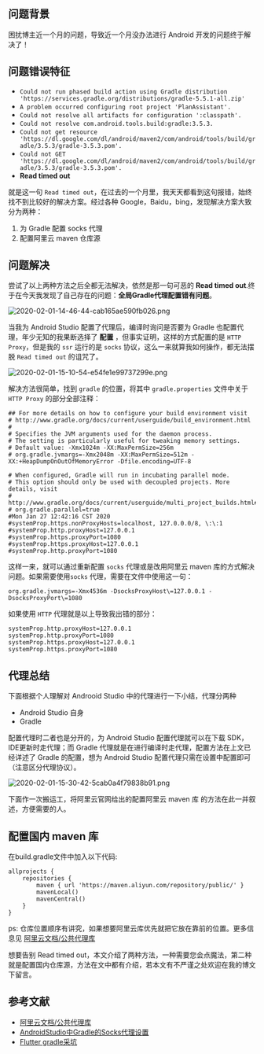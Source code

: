 ## 问题背景

困扰博主近一个月的问题，导致近一个月没办法进行 Android 开发的问题终于解决了！

## 问题错误特征

- `Could not run phased build action using Gradle distribution 'https://services.gradle.org/distributions/gradle-5.5.1-all.zip'`
- `A problem occurred configuring root project 'PlanAssistant'.`
- `Could not resolve all artifacts for configuration ':classpath'.`
- `Could not resolve com.android.tools.build:gradle:3.5.3.`
- `Could not get resource 'https://dl.google.com/dl/android/maven2/com/android/tools/build/gradle/3.5.3/gradle-3.5.3.pom'.`
- `Could not GET 'https://dl.google.com/dl/android/maven2/com/android/tools/build/gradle/3.5.3/gradle-3.5.3.pom'.`
- **Read timed out**

就是这一句 `Read timed out`，在过去的一个月里，我天天都看到这句报错，始终找不到比较好的解决方案。经过各种 Google，Baidu，bing，发现解决方案大致分为两种：

1. 为 Gradle 配置 socks 代理
2. 配置阿里云 maven 仓库源

## 问题解决

尝试了以上两种方法之后全都无法解决，依然是那一句可恶的 **Read timed out**.终于在今天我发现了自己存在的问题：**全局Gradle代理配置错有问题**。

![2020-02-01-14-46-44-cab165ae590fb026.png](https://imagehost-cdn.frytea.com/images/2020/02/01/2020-02-01-14-46-44-cab165ae590fb026.png)

当我为 Android Studio 配置了代理后，编译时询问是否要为 Gradle 也配置代理，年少无知的我果断选择了 **配置** ，但事实证明，这样的方式配置的是 `HTTP Proxy`，但是我的 `ssr` 运行的是 `socks` 协议，这么一来就算我如何操作，都无法摆脱
`Read timed out` 的诅咒了。

![2020-02-01-15-10-54-e54fe1e99737299e.png](https://imagehost-cdn.frytea.com/images/2020/02/01/2020-02-01-15-10-54-e54fe1e99737299e.png)

解决方法很简单，找到 `gradle` 的位置，将其中 `gradle.properties` 文件中关于 `HTTP Proxy` 的部分全部注释：

```
## For more details on how to configure your build environment visit
# http://www.gradle.org/docs/current/userguide/build_environment.html
#
# Specifies the JVM arguments used for the daemon process.
# The setting is particularly useful for tweaking memory settings.
# Default value: -Xmx1024m -XX:MaxPermSize=256m
# org.gradle.jvmargs=-Xmx2048m -XX:MaxPermSize=512m -XX:+HeapDumpOnOutOfMemoryError -Dfile.encoding=UTF-8

# When configured, Gradle will run in incubating parallel mode.
# This option should only be used with decoupled projects. More details, visit
# http://www.gradle.org/docs/current/userguide/multi_project_builds.html#sec:decoupled_projects
# org.gradle.parallel=true
#Mon Jan 27 12:42:16 CST 2020
#systemProp.https.nonProxyHosts=localhost, 127.0.0.0/8, \:\:1
#systemProp.http.proxyHost=127.0.0.1
#systemProp.https.proxyPort=1080
#systemProp.https.proxyHost=127.0.0.1
#systemProp.http.proxyPort=1080
```
这样一来，就可以通过重新配置 `socks` 代理或是改用阿里云 maven 库的方式解决问题。如果需要使用`socks` 代理，需要在文件中使用这一句：

```
org.gradle.jvmargs=-Xmx4536m -DsocksProxyHost\=127.0.0.1 -DsocksProxyPort\=1080
```

如果使用 `HTTP` 代理就是以上导致我出错的部分：

```
systemProp.http.proxyHost=127.0.0.1
systemProp.http.proxyPort=1080
systemProp.https.proxyHost=127.0.0.1
systemProp.https.proxyPort=1080
```

## 代理总结

下面根据个人理解对 Androoid Studio 中的代理进行一下小结，代理分两种

 - Android Studio 自身
- Gradle

配置代理时二者也是分开的，为 Android Studio 配置代理就可以在下载 SDK，IDE更新时走代理；而 Gradle 代理就是在进行编译时走代理，配置方法在上文已经详述了 Gradle 的配置，想为 Android Studio 配置代理只需在设置中配置即可（注意区分代理协议）。

![2020-02-01-15-30-42-5cab0a4f79838b91.png](https://imagehost-cdn.frytea.com/images/2020/02/01/2020-02-01-15-30-42-5cab0a4f79838b91.png)

下面作一次搬运工，将阿里云官网给出的配置阿里云 maven 库 的方法在此一并叙述，方便需要的人。

## 配置国内 maven 库

在build.gradle文件中加入以下代码:

```
allprojects {
    repositories {
        maven { url 'https://maven.aliyun.com/repository/public/' }
        mavenLocal()
        mavenCentral()
    }
}
```

ps: 仓库位置顺序有讲究，如果想要阿里云库优先就把它放在靠前的位置。更多信息见 [阿里云文档/公共代理库](https://help.aliyun.com/document_detail/102512.html?spm=a2c40.aliyun_maven_repo.0.0.36183054QyIwQp)

想要告别 Read timed out，本文介绍了两种方法，一种需要您会点魔法，第二种就是配置国内仓库源，方法在文中都有介绍，若本文有不严谨之处欢迎在我的博文下留言。

## 参考文献

 - [阿里云文档/公共代理库](https://help.aliyun.com/document_detail/102512.html?spm=a2c40.aliyun_maven_repo.0.0.36183054QyIwQp)
 - [AndroidStudio中Gradle的Socks代理设置](https://blog.csdn.net/WittyCollegeStudent/article/details/78954200)
 - [Flutter gradle采坑](https://www.cnblogs.com/lonenysky/p/11531997.html)
